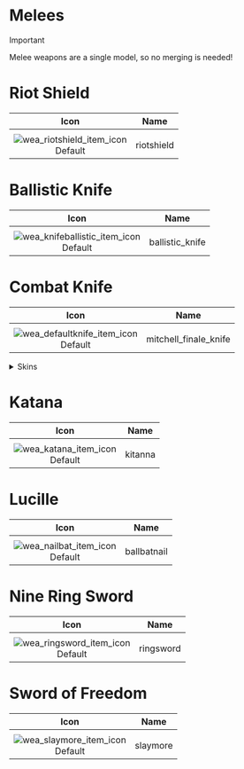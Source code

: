 # Melees

> [!IMPORTANT]
> Melee weapons are a single model, so no merging is needed!
>

# Riot Shield

| Icon | Name |
| :--: | :--: | 
| | | | |  
![wea_riotshield_item_icon](https://github.com/user-attachments/assets/78c48629-1f78-471b-aca3-a296724f131d)<br> Default | riotshield | 


# Ballistic Knife

| Icon | Name |
| :--: | :--: | 
| | | | | 
![wea_knifeballistic_item_icon](https://github.com/user-attachments/assets/23c9086a-064b-4bd0-99e8-28c74bb783b3)<br> Default | ballistic_knife | 


# Combat Knife 
| Icon | Name |
| :--: | :--: | 
| | | | | 
![wea_defaultknife_item_icon](https://github.com/user-attachments/assets/74057e9c-e6e2-4cc4-b38b-802e347f91d6)<br> Default | mitchell_finale_knife | 
<details>
<summary> Skins </summary>
  
| Icon | Name |
| :--: | :--: |
| | | | | 
<img width="200" height="140" alt="wea_knifecurseblade_item_icon" src="https://github.com/user-attachments/assets/d668f213-c0f0-4fed-97c8-4b56fd6d5a2b" /> <br> Default | mitchell_finale_knife | 
<img width="200" height="140" alt="wea_knifetarantula_item_icon" src="https://github.com/user-attachments/assets/6d5b1242-001b-43e1-8b79-f60673e7bd8d" /> <br> Default | mitchell_finale_knife | 
<img width="200" height="140" alt="wea_knifezhuntchp3_item_icon" src="https://github.com/user-attachments/assets/6b7962d0-00d5-45e7-b386-1be856f7f872" /> <br> Default | mitchell_finale_knife | 
<img width="200" height="140" alt="wea_melee_viking_item_icon" src="https://github.com/user-attachments/assets/a65ecda0-4305-4ddb-abb0-717f4a307cda" /> <br> Default | mitchell_finale_knife | 
<img width="200" height="140" alt="wea_melesportknife_item_icon" src="https://github.com/user-attachments/assets/ded6edb3-2bce-4010-8155-3982eadb538f" /> <br> Default | mitchell_finale_knife | 
<img width="200" height="140" alt="wea_melkarambit_item_icon" src="https://github.com/user-attachments/assets/f4e188d0-31f4-4a44-9e10-ee179ea586eb" /> <br> Default | mitchell_finale_knife | 
<img width="200" height="140" alt="wea_melkarambitzhunt_item_icon" src="https://github.com/user-attachments/assets/795fce75-b217-423d-928e-296a78680c44" /> <br> Default | mitchell_finale_knife | 
<img width="200" height="140" alt="wea_melknifegold_item_icon" src="https://github.com/user-attachments/assets/0a43ad78-f731-493d-bfa1-7db5b3986c57" /> <br> Default | mitchell_finale_knife | 
<img width="200" height="140" alt="wea_melknifewargod_item_icon" src="https://github.com/user-attachments/assets/a854eeb9-fec9-4dda-8f51-2a84bb710797" /> <br> Default | mitchell_finale_knife | 
<img width="200" height="140" alt="wea_melknifezhunt_item_icon" src="https://github.com/user-attachments/assets/4b322a7e-7750-4b0a-b4ec-74e81a34d464" /> <br> Default | mitchell_finale_knife | 
<img width="200" height="140" alt="wea_melphoenix_item_icon" src="https://github.com/user-attachments/assets/bb68a794-9924-43c8-ac27-368a03d66b1a" /> <br> Default | mitchell_finale_knife | 
<img width="200" height="140" alt="wea_melscubaknife_item_icon" src="https://github.com/user-attachments/assets/b0f1ffac-b7ed-4b2a-b401-9e4f06cb2905" /> <br> Default | mitchell_finale_knife | 
<img width="200" height="140" alt="wea_melscubaknifesc_item_icon" src="https://github.com/user-attachments/assets/1406f7aa-fae9-4163-a2c1-1f1a8dff86ee" /> <br> Default | mitchell_finale_knife | 


</details>

# Katana

| Icon | Name |
| :--: | :--: | 
| | | | | 
![wea_katana_item_icon](https://github.com/user-attachments/assets/37c6399c-a64f-4b4b-b23c-e92ccff47a19)<br> Default | kitanna | 


# Lucille

| Icon | Name |
| :--: | :--: | 
| | | | | 
![wea_nailbat_item_icon](https://github.com/user-attachments/assets/a98e1529-c242-48a8-bab0-91453c833307)<br> Default | ballbatnail | 


# Nine Ring Sword

| Icon | Name |
| :--: | :--: | 
| | | | | 
![wea_ringsword_item_icon](https://github.com/user-attachments/assets/e146a5f1-5b93-4e50-8fca-cbf606a51e3f)<br> Default | ringsword | 


# Sword of Freedom

| Icon | Name |
| :--: | :--: | 
| | | | | 
![wea_slaymore_item_icon](https://github.com/user-attachments/assets/9952bcad-ca1b-4146-a13a-7796d1ade01c)<br> Default | slaymore | 
